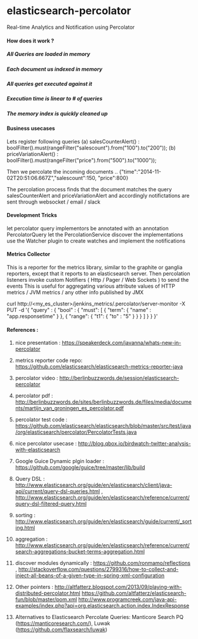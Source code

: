 elasticsearch-percolator
========================

Real-time Analytics and Notification using Percolator
#### How does it work ?
##### All Queries are loaded in memory
##### Each document us indexed in memory
##### All queries get executed against it
##### Execution time is linear to # of queries
##### The memory index is quickly cleaned up

#### Business usecases
Lets register following queries 
(a) salesCounterAlert() : boolFilter().must(rangeFilter("salescount").from("100").to("200"));
(b) priceVariationAlert() : boolFilter().must(rangeFilter("price").from("500").to("1000"));

Then we percolate the incoming documents ..
{"time":"2014-11-02T20:51:06.667Z","salescount":150, "price":800}

The percolation process finds that the document matches the query salesCounterAlert and priceVariationAlert and accordingly notifictations are sent through websocket / email / slack 

#### Development Tricks
let percolator query implementors be annotated with an annotation PercolatorQuery
let the PercolationService discover the implementations 
use the Watcher plugin to create watches and implement the notifications

#### Metrics Collector
This is a reporter for the metrics library, similar to the graphite or ganglia reporters, except that it reports to an elasticsearch server.
Then percolation listeners invoke custom Notifiers ( Http / Pager / Web Sockets ) to send the events 
This is useful for aggregating various attribute values of HTTP metrics / JVM metrics / any other info published by JMX

curl http://<my_es_cluster>/jenkins_metrics/.percolator/server-monitor -X PUT -d '{ "query" : { "bool" : { "must": [ { "term": { "name" : "app.responsetime" } }, { "range": { "t1": { "to" : "5" } } } ] } } }'

#### References :
1) nice presentation : https://speakerdeck.com/javanna/whats-new-in-percolator

2) metrics reporter code repo: https://github.com/elasticsearch/elasticsearch-metrics-reporter-java

3) percolator video : http://berlinbuzzwords.de/session/elasticsearch-percolator

4) percolator pdf : http://berlinbuzzwords.de/sites/berlinbuzzwords.de/files/media/documents/martijn_van_groningen_es_percolator.pdf

5) percolator test code : https://github.com/elasticsearch/elasticsearch/blob/master/src/test/java/org/elasticsearch/percolator/PercolatorTests.java

6) nice percolator usecase : http://blog.qbox.io/birdwatch-twitter-analysis-with-elasticsearch

7) Google Guice Dynamic plgin loader :  https://github.com/google/guice/tree/master/lib/build

8) Query DSL :  http://www.elasticsearch.org/guide/en/elasticsearch/client/java-api/current/query-dsl-queries.html , http://www.elasticsearch.org/guide/en/elasticsearch/reference/current/query-dsl-filtered-query.html

9)   sorting :  http://www.elasticsearch.org/guide/en/elasticsearch/guide/current/_sorting.html             

10) aggregation : http://www.elasticsearch.org/guide/en/elasticsearch/reference/current/search-aggregations-bucket-terms-aggregation.html

11)   discover modules dynamically : https://github.com/ronmamo/reflections  , http://stackoverflow.com/questions/2799316/how-to-collect-and-inject-all-beans-of-a-given-type-in-spring-xml-configuration

12) Other pointers :
http://altfatterz.blogspot.com/2013/09/playing-with-distributed-percolator.html
https://github.com/altfatterz/elasticsearch-fun/blob/master/pom.xml
http://www.programcreek.com/java-api-examples/index.php?api=org.elasticsearch.action.index.IndexResponse

13) Alternatives to Elasticsearch Percolate Queries: Manticore Search PQ (https://manticoresearch.com/), Luwak (https://github.com/flaxsearch/luwak)
